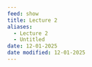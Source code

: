 ```yaml
---
feed: show
title: Lecture 2
aliases:
  - Lecture 2
  - Untitled
date: 12-01-2025
date modified: 12-01-2025
---
```

